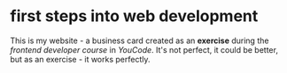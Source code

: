 # first steps into web development
This is my website - a business card created as an **exercise** during the *frontend developer course* in *YouCode*. It's not perfect, it could be better, but as an exercise - it works perfectly.
